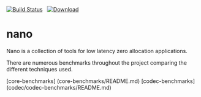 [![Build Status](https://travis-ci.org/nano-io/nano-core.svg?branch=master)](https://travis-ci.org/nano-io/nano-core) &nbsp;   [ ![Download](https://api.bintray.com/packages/nano-io/release/nano-core/images/download.svg) ](https://bintray.com/nano-io/release/nano-core/_latestVersion)

# nano
Nano is a collection of tools for low latency zero allocation applications.

There are numerous benchmarks throughout the project comparing the different techniques used.

[core-benchmarks] (core-benchmarks/README.md)
[codec-benchmarks] (codec/codec-benchmarks/README.md)


